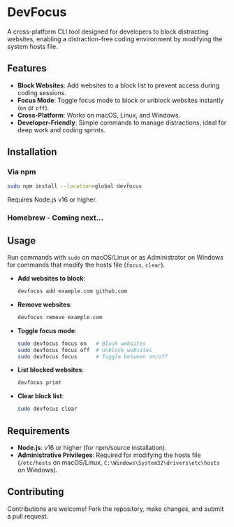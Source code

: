 # DevFocus
A cross-platform CLI tool designed for developers to block distracting websites, enabling a distraction-free coding environment by modifying the system hosts file.

## Features
- **Block Websites**: Add websites to a block list to prevent access during coding sessions.
- **Focus Mode**: Toggle focus mode to block or unblock websites instantly (`on` or `off`).
- **Cross-Platform**: Works on macOS, Linux, and Windows.
- **Developer-Friendly**: Simple commands to manage distractions, ideal for deep work and coding sprints.

## Installation

### Via npm
```bash
sudo npm install --location=global devfocus
```
Requires Node.js v16 or higher.

### Homebrew - Coming next...

## Usage
Run commands with `sudo` on macOS/Linux or as Administrator on Windows for commands that modify the hosts file (`focus`, `clear`).

- **Add websites to block**:
  ```bash
  devfocus add example.com github.com
  ```
- **Remove websites**:
  ```bash
  devfocus remove example.com
  ```
- **Toggle focus mode**:
  ```bash
  sudo devfocus focus on   # Block websites
  sudo devfocus focus off  # Unblock websites
  sudo devfocus focus      # Toggle between on/off
  ```
- **List blocked websites**:
  ```bash
  devfocus print
  ```
- **Clear block list**:
  ```bash
  sudo devfocus clear
  ```

## Requirements
- **Node.js**: v16 or higher (for npm/source installation).
- **Administrative Privileges**: Required for modifying the hosts file (`/etc/hosts` on macOS/Linux, `C:\Windows\System32\drivers\etc\hosts` on Windows).

## Contributing
Contributions are welcome! Fork the repository, make changes, and submit a pull request.